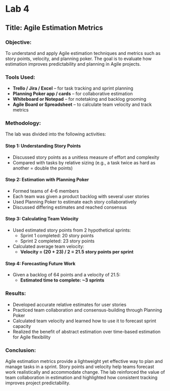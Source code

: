 # Lab 4

## Title: Agile Estimation Metrics

### Objective:
To understand and apply Agile estimation techniques and metrics such as story points, velocity, and planning poker. The goal is to evaluate how estimation improves predictability and planning in Agile projects.

### Tools Used:
- **Trello / Jira / Excel** – for task tracking and sprint planning
- **Planning Poker app / cards** – for collaborative estimation
- **Whiteboard or Notepad** – for notetaking and backlog grooming
- **Agile Board or Spreadsheet** – to calculate team velocity and track metrics

### Methodology:
The lab was divided into the following activities:

#### Step 1: Understanding Story Points
- Discussed story points as a unitless measure of effort and complexity
- Compared with tasks by relative sizing (e.g., a task twice as hard as another = double the points)

#### Step 2: Estimation with Planning Poker
- Formed teams of 4–6 members
- Each team was given a product backlog with several user stories
- Used Planning Poker to estimate each story collaboratively
- Discussed differing estimates and reached consensus

#### Step 3: Calculating Team Velocity
- Used estimated story points from 2 hypothetical sprints:
  - Sprint 1 completed: 20 story points
  - Sprint 2 completed: 23 story points
- Calculated average team velocity:
  - **Velocity = (20 + 23) / 2 = 21.5 story points per sprint**

#### Step 4: Forecasting Future Work
- Given a backlog of 64 points and a velocity of 21.5:
  - **Estimated time to complete: ~3 sprints**

### Results:
- Developed accurate relative estimates for user stories
- Practiced team collaboration and consensus-building through Planning Poker
- Calculated team velocity and learned how to use it to forecast sprint capacity
- Realized the benefit of abstract estimation over time-based estimation for Agile flexibility

### Conclusion:
Agile estimation metrics provide a lightweight yet effective way to plan and manage tasks in a sprint. Story points and velocity help teams forecast work realistically and accommodate change. The lab reinforced the value of team collaboration in estimation and highlighted how consistent tracking improves project predictability.
